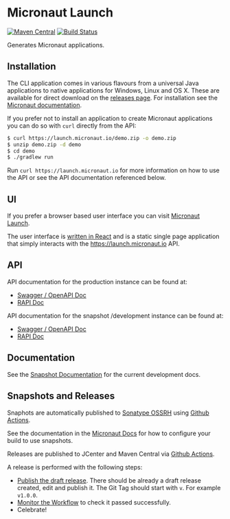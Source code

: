# Micronaut Launch

[![Maven Central](https://img.shields.io/maven-central/v/io.micronaut.starter/micronaut-starter-core.svg?label=Maven%20Central)](https://search.maven.org/artifact/io.micronaut.starter/micronaut-starter-core)
[![Build Status](https://github.com/micronaut-projects/micronaut-starter/workflows/Java%20CI/badge.svg)](https://github.com/micronaut-projects/micronaut-starter/actions)

Generates Micronaut applications.

## Installation

The CLI application comes in various flavours from a universal Java applications to native applications for Windows, Linux and OS X. These are available for direct download on the [releases page](https://github.com/micronaut-projects/micronaut-starter/releases). For installation see the [Micronaut documentation](https://docs.micronaut.io/2.0.x/guide/index.html#buildCLI).

If you prefer not to install an application to create Micronaut applications you can do so with `curl` directly from the API:

```bash
$ curl https://launch.micronaut.io/demo.zip -o demo.zip
$ unzip demo.zip -d demo
$ cd demo
$ ./gradlew run
```

Run `curl https://launch.micronaut.io` for more information on how to use the API or see the API documentation referenced below.

## UI

If you prefer a browser based user interface you can visit [Micronaut Launch](https://micronaut.io/launch).

The user interface is [written in React](https://github.com/micronaut-projects/static-website/tree/master/main/src/main/js/launch) and is a static single page application that simply interacts with the https://launch.micronaut.io API.

## API

API documentation for the production instance can be found at:

* [Swagger / OpenAPI Doc](https://launch.micronaut.io/swagger/views/swagger-ui/index.html)
* [RAPI Doc](https://launch.micronaut.io/swagger/views/rapidoc/index.html)

API documentation for the snapshot /development instance can be found at:

* [Swagger / OpenAPI Doc](https://snapshot.micronaut.io/swagger/views/swagger-ui/index.html)
* [RAPI Doc](https://snapshot.micronaut.io/swagger/views/rapidoc/index.html)

## Documentation

<!-- See the [Documentation](https://micronaut-projects.github.io/micronaut-starter/1.0.x/guide/) for more information. -->

See the [Snapshot Documentation](https://micronaut-projects.github.io/micronaut-starter/snapshot/guide/) for the current development docs.

## Snapshots and Releases

Snaphots are automatically published to [Sonatype OSSRH](https://s01.oss.sonatype.org/content/repositories/snapshots/) using [Github Actions](https://github.com/micronaut-projects/micronaut-starter/actions).

See the documentation in the [Micronaut Docs](https://docs.micronaut.io/latest/guide/index.html#usingsnapshots) for how to configure your build to use snapshots.

Releases are published to JCenter and Maven Central via [Github Actions](https://github.com/micronaut-projects/micronaut-starter/actions).

A release is performed with the following steps:

* [Publish the draft release](https://github.com/micronaut-projects/micronaut-starter/releases). There should be already a draft release created, edit and publish it. The Git Tag should start with `v`. For example `v1.0.0`.
* [Monitor the Workflow](https://github.com/micronaut-projects/micronaut-starter/actions?query=workflow%3ARelease) to check it passed successfully.
* Celebrate!



